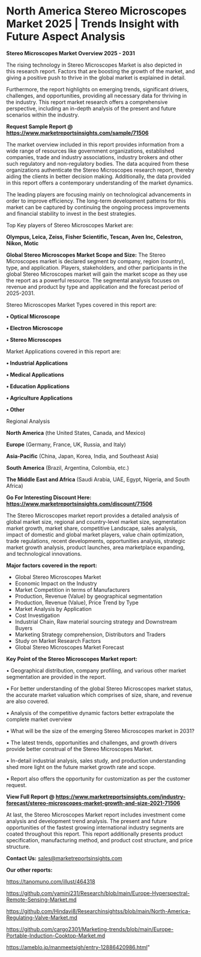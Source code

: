 # North America Stereo Microscopes Market 2025 | Trends Insight with Future Aspect Analysis

<Strong> Stereo Microscopes Market Overview 2025 - 2031</strong>

The rising technology in Stereo Microscopes Market is also depicted in this research report. Factors that are boosting the growth of the market, and giving a positive push to thrive in the global market is explained in detail.

Furthermore, the report highlights on emerging trends, significant drivers, challenges, and opportunities, providing all necessary data for thriving in the industry. This report market research offers a comprehensive perspective, including an in-depth analysis of the present and future scenarios within the industry.

<strong>Request Sample Report @ <a href=https://www.marketreportsinsights.com/sample/71506>https://www.marketreportsinsights.com/sample/71506</a></strong>

The market overview included in this report provides information from a wide range of resources like government organizations, established companies, trade and industry associations, industry brokers and other such regulatory and non-regulatory bodies. The data acquired from these organizations authenticate the Stereo Microscopes research report, thereby aiding the clients in better decision making. Additionally, the data provided in this report offers a contemporary understanding of the market dynamics.

The leading players are focusing mainly on technological advancements in order to improve efficiency. The long-term development patterns for this market can be captured by continuing the ongoing process improvements and financial stability to invest in the best strategies.

Top Key players of Stereo Microscopes Market are:

<strong>Olympus, Leica, Zeiss, Fisher Scientific, Tescan, Aven Inc, Celestron, Nikon, Motic</strong>

<strong><b>Global Stereo Microscopes Market Scope and Size:</b></strong>
The Stereo Microscopes market is declared segment by company, region (country), type, and application. Players, stakeholders, and other participants in the global Stereo Microscopes market will gain the market scope as they use the report as a powerful resource. The segmental analysis focuses on revenue and product by type and application and the forecast period of 2025-2031.

Stereo Microscopes Market Types covered in this report are:

<strong>• Optical Microscope

• Electron Microscope

• Stereo Microscopes</strong>

Market Applications covered in this report are:

<strong>• Industrial Applications

• Medical Applications

• Education Applications

• Agriculture Applications

• Other</strong> 

Regional Analysis

<strong>North America</strong> (the United States, Canada, and Mexico)

<strong>Europe</strong> (Germany, France, UK, Russia, and Italy)

<strong>Asia-Pacific</strong> (China, Japan, Korea, India, and Southeast Asia)

<strong>South America</strong> (Brazil, Argentina, Colombia, etc.)

<strong>The Middle East and Africa</strong> (Saudi Arabia, UAE, Egypt, Nigeria, and South Africa)

<strong>Go For Interesting Discount Here: <a href=https://www.marketreportsinsights.com/discount/71506>https://www.marketreportsinsights.com/discount/71506</a></strong>

The Stereo Microscopes market report provides a detailed analysis of global market size, regional and country-level market size, segmentation market growth, market share, competitive Landscape, sales analysis, impact of domestic and global market players, value chain optimization, trade regulations, recent developments, opportunities analysis, strategic market growth analysis, product launches, area marketplace expanding, and technological innovations.

<strong><b>Major factors covered in the report:</b></strong>
<ul>
  <li>Global Stereo Microscopes Market </li>
  <li>Economic Impact on the Industry</li>
  <li>Market Competition in terms of Manufacturers</li>
  <li>Production, Revenue (Value) by geographical segmentation</li>
  <li>Production, Revenue (Value), Price Trend by Type</li>
  <li>Market Analysis by Application</li>
  <li>Cost Investigation</li>
  <li>Industrial Chain, Raw material sourcing strategy and Downstream Buyers</li>
  <li>Marketing Strategy comprehension, Distributors and Traders</li>
  <li>Study on Market Research Factors</li>
  <li>Global Stereo Microscopes Market Forecast</li>
</ul>

<strong><b>Key Point of the Stereo Microscopes Market report:</b></strong>

• Geographical distribution, company profiling, and various other market segmentation are provided in the report.

• For better understanding of the global Stereo Microscopes market status, the accurate market valuation which comprises of size, share, and revenue are also covered.

• Analysis of the competitive dynamic factors better extrapolate the complete market overview

• What will be the size of the emerging Stereo Microscopes market in 2031?

• The latest trends, opportunities and challenges, and growth drivers provide better construal of the Stereo Microscopes Market.

• In-detail industrial analysis, sales study, and production understanding shed more light on the future market growth rate and scope.

• Report also offers the opportunity for customization as per the customer request.

<strong><b>View Full Report @ <a href=https://www.marketreportsinsights.com/industry-forecast/stereo-microscopes-market-growth-and-size-2021-71506>https://www.marketreportsinsights.com/industry-forecast/stereo-microscopes-market-growth-and-size-2021-71506</a></b></strong>


At last, the Stereo Microscopes Market report includes investment come analysis and development trend analysis. The present and future opportunities of the fastest growing international industry segments are coated throughout this report. This report additionally presents product specification, manufacturing method, and product cost structure, and price structure.

<strong>Contact Us:</strong>
sales@marketreportsinsights.com

<strong>Our other reports:</strong>

<a href=https://tanomuno.com/illust/464318>https://tanomuno.com/illust/464318</a>

<a href=https://github.com/yamini231/Research/blob/main/Europe-Hyperspectral-Remote-Sensing-Market.md>https://github.com/yamini231/Research/blob/main/Europe-Hyperspectral-Remote-Sensing-Market.md</a>

<a href=https://github.com/Hindavi8/Researchinsightss/blob/main/North-America-Regulating-Valve-Market.md>https://github.com/Hindavi8/Researchinsightss/blob/main/North-America-Regulating-Valve-Market.md</a>

<a href=https://github.com/cargo2301/Marketing-trends/blob/main/Europe-Portable-Induction-Cooktop-Market.md>https://github.com/cargo2301/Marketing-trends/blob/main/Europe-Portable-Induction-Cooktop-Market.md</a>

<a href=https://ameblo.jp/manmeetsigh/entry-12886420986.html>https://ameblo.jp/manmeetsigh/entry-12886420986.html</a>"
